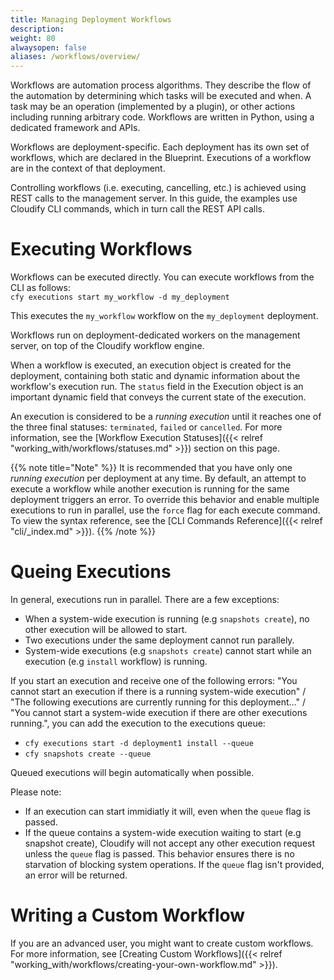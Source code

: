 ```yaml
---
title: Managing Deployment Workflows
description: 
weight: 80
alwaysopen: false
aliases: /workflows/overview/
---
```


Workflows are automation process algorithms. They describe the flow of the automation by determining which tasks will be executed and when. A task may be an operation (implemented by a plugin), or other actions including running arbitrary code. Workflows are written in Python, using a dedicated framework and APIs.

Workflows are deployment-specific. Each deployment has its own set of workflows, which are declared in the Blueprint. Executions of a workflow are in the context of that deployment.

Controlling workflows (i.e. executing, cancelling, etc.) is achieved using REST calls to the management server. In this guide, the examples use Cloudify CLI commands, which in turn call the REST API calls.

# Executing Workflows

Workflows can be executed directly. You can execute workflows from the CLI as follows:<br>
`cfy executions start my_workflow -d my_deployment`

This executes the `my_workflow` workflow on the `my_deployment` deployment.

Workflows run on deployment-dedicated workers on the management server, on top of the Cloudify workflow engine.

When a workflow is executed, an execution object is created for the deployment, containing both static and dynamic information about the workflow's execution run. The `status` field in the Execution object is an important dynamic field that conveys the current state of the execution.

An execution is considered to be a *running execution* until it reaches one of the three final statuses: `terminated`, `failed` or `cancelled`. For more information, see the [Workflow Execution Statuses]({{< relref "working_with/workflows/statuses.md" >}}) section on this page.

{{% note title="Note" %}}
It is recommended that you have only one *running execution* per deployment at any time. By default, an attempt to execute a workflow while another execution is running for the same deployment triggers an error. To override this behavior and enable multiple executions to run in parallel, use the `force` flag for each execute command. To view the syntax reference, see the [CLI Commands Reference]({{< relref "cli/_index.md" >}}).
{{% /note %}}

# Queing Executions
In general, executions run in parallel. There are a few exceptions:
* When a system-wide execution is running (e.g `snapshots create`), no other execution will be allowed to start.
* Two executions under the same deployment cannot run parallely.
* System-wide executions (e.g `snapshots create`) cannot start while an execution (e.g `install` workflow) is running.


If you start an execution and receive one of the following errors: "You cannot start an execution if there is a running system-wide execution" / "The following executions are currently running for this deployment..." / "You cannot start a system-wide execution if there are other executions running.", you can add the execution to the executions queue:

* `cfy executions start -d deployment1 install --queue`
* `cfy snapshots create --queue`

Queued executions will begin automatically when possible.

Please note:
- If an execution can start immidiatly it will, even when the `queue` flag is passed.
- If the queue contains a system-wide execution waiting to start (e.g snapshot create), Cloudify will not accept any other execution request unless the `queue` flag is passed. This behavior ensures there is no starvation of blocking system operations. If the `queue` flag isn't provided, an error will be returned.


# Writing a Custom Workflow

If you are an advanced user, you might want to create custom workflows. For more information, see [Creating Custom Workflows]({{< relref "working_with/workflows/creating-your-own-workflow.md" >}}).
